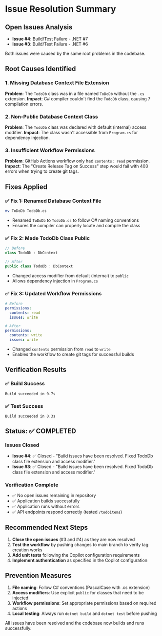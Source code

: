# Issue Resolution Summary

## Open Issues Analysis
- **Issue #4**: Build/Test Failure - .NET #7
- **Issue #3**: Build/Test Failure - .NET #6

Both issues were caused by the same root problems in the codebase.

## Root Causes Identified

### 1. Missing Database Context File Extension
**Problem**: The `TodoDb` class was in a file named `ToDoDb` without the `.cs` extension.
**Impact**: C# compiler couldn't find the `TodoDb` class, causing 7 compilation errors.

### 2. Non-Public Database Context Class
**Problem**: The `TodoDb` class was declared with default (internal) access modifier.
**Impact**: The class wasn't accessible from `Program.cs` for dependency injection.

### 3. Insufficient Workflow Permissions
**Problem**: GitHub Actions workflow only had `contents: read` permission.
**Impact**: The "Create Release Tag on Success" step would fail with 403 errors when trying to create git tags.

## Fixes Applied

### ✅ Fix 1: Renamed Database Context File
```bash
mv ToDoDb TodoDb.cs
```
- Renamed `ToDoDb` to `TodoDb.cs` to follow C# naming conventions
- Ensures the compiler can properly locate and compile the class

### ✅ Fix 2: Made TodoDb Class Public
```csharp
// Before
class TodoDb : DbContext

// After  
public class TodoDb : DbContext
```
- Changed access modifier from default (internal) to `public`
- Allows dependency injection in `Program.cs`

### ✅ Fix 3: Updated Workflow Permissions
```yaml
# Before
permissions:
  contents: read
  issues: write

# After
permissions:
  contents: write
  issues: write
```
- Changed `contents` permission from `read` to `write`
- Enables the workflow to create git tags for successful builds

## Verification Results

### ✅ Build Success
```
Build succeeded in 0.7s
```

### ✅ Test Success  
```
Build succeeded in 0.3s
```

## Status: ✅ COMPLETED

### Issues Closed
- **Issue #4**: ✅ Closed - "Build issues have been resolved. Fixed TodoDb class file extension and access modifier."
- **Issue #3**: ✅ Closed - "Build issues have been resolved. Fixed TodoDb class file extension and access modifier."

### Verification Complete
- ✅ No open issues remaining in repository  
- ✅ Application builds successfully
- ✅ Application runs without errors
- ✅ API endpoints respond correctly (tested `/todoitems`)

## Recommended Next Steps

1. **Close the open issues** (#3 and #4) as they are now resolved
2. **Test the workflow** by pushing changes to main branch to verify tag creation works
3. **Add unit tests** following the Copilot configuration requirements
4. **Implement authentication** as specified in the Copilot configuration

## Prevention Measures

1. **File naming**: Follow C# conventions (PascalCase with .cs extension)
2. **Access modifiers**: Use explicit `public` for classes that need to be injected
3. **Workflow permissions**: Set appropriate permissions based on required actions
4. **Local testing**: Always run `dotnet build` and `dotnet test` before pushing

All issues have been resolved and the codebase now builds and runs successfully.
